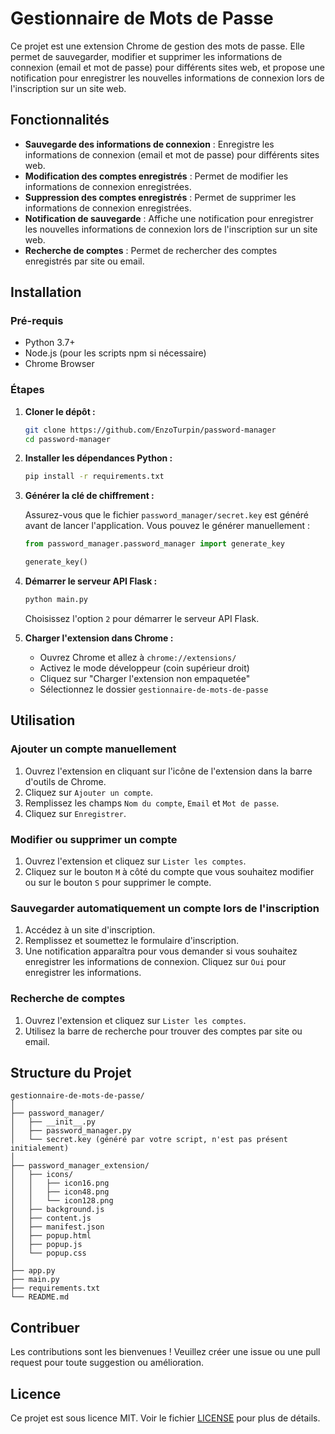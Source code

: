 
# Gestionnaire de Mots de Passe

Ce projet est une extension Chrome de gestion des mots de passe. Elle permet de sauvegarder, modifier et supprimer les informations de connexion (email et mot de passe) pour différents sites web, et propose une notification pour enregistrer les nouvelles informations de connexion lors de l'inscription sur un site web.

## Fonctionnalités

- **Sauvegarde des informations de connexion** : Enregistre les informations de connexion (email et mot de passe) pour différents sites web.
- **Modification des comptes enregistrés** : Permet de modifier les informations de connexion enregistrées.
- **Suppression des comptes enregistrés** : Permet de supprimer les informations de connexion enregistrées.
- **Notification de sauvegarde** : Affiche une notification pour enregistrer les nouvelles informations de connexion lors de l'inscription sur un site web.
- **Recherche de comptes** : Permet de rechercher des comptes enregistrés par site ou email.

## Installation

### Pré-requis

- Python 3.7+
- Node.js (pour les scripts npm si nécessaire)
- Chrome Browser

### Étapes

1. **Cloner le dépôt :**

    ```bash
    git clone https://github.com/EnzoTurpin/password-manager
    cd password-manager
    ```

2. **Installer les dépendances Python :**

    ```bash
    pip install -r requirements.txt
    ```

3. **Générer la clé de chiffrement :**

    Assurez-vous que le fichier `password_manager/secret.key` est généré avant de lancer l'application. Vous pouvez le générer manuellement :

    ```python
    from password_manager.password_manager import generate_key

    generate_key()
    ```

4. **Démarrer le serveur API Flask :**

    ```bash
    python main.py
    ```

    Choisissez l'option `2` pour démarrer le serveur API Flask.

5. **Charger l'extension dans Chrome :**

    - Ouvrez Chrome et allez à `chrome://extensions/`
    - Activez le mode développeur (coin supérieur droit)
    - Cliquez sur "Charger l'extension non empaquetée"
    - Sélectionnez le dossier `gestionnaire-de-mots-de-passe`

## Utilisation

### Ajouter un compte manuellement

1. Ouvrez l'extension en cliquant sur l'icône de l'extension dans la barre d'outils de Chrome.
2. Cliquez sur `Ajouter un compte`.
3. Remplissez les champs `Nom du compte`, `Email` et `Mot de passe`.
4. Cliquez sur `Enregistrer`.

### Modifier ou supprimer un compte

1. Ouvrez l'extension et cliquez sur `Lister les comptes`.
2. Cliquez sur le bouton `M` à côté du compte que vous souhaitez modifier ou sur le bouton `S` pour supprimer le compte.

### Sauvegarder automatiquement un compte lors de l'inscription

1. Accédez à un site d'inscription.
2. Remplissez et soumettez le formulaire d'inscription.
3. Une notification apparaîtra pour vous demander si vous souhaitez enregistrer les informations de connexion. Cliquez sur `Oui` pour enregistrer les informations.

### Recherche de comptes

1. Ouvrez l'extension et cliquez sur `Lister les comptes`.
2. Utilisez la barre de recherche pour trouver des comptes par site ou email.

## Structure du Projet

```plaintext
gestionnaire-de-mots-de-passe/
│
├── password_manager/
│   ├── __init__.py
│   ├── password_manager.py
│   └── secret.key (généré par votre script, n'est pas présent initialement)
│
├── password_manager_extension/
│   ├── icons/
│   │   ├── icon16.png
│   │   ├── icon48.png
│   │   └── icon128.png
│   ├── background.js
│   ├── content.js
│   ├── manifest.json
│   ├── popup.html
│   ├── popup.js
│   └── popup.css
│
├── app.py
├── main.py
├── requirements.txt
└── README.md
```

## Contribuer

Les contributions sont les bienvenues ! Veuillez créer une issue ou une pull request pour toute suggestion ou amélioration.

## Licence

Ce projet est sous licence MIT. Voir le fichier [LICENSE](LICENSE) pour plus de détails.
